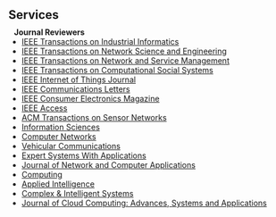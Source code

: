<h1 id="services"></h1>

<h2 style="margin: 60px 0px 10px;">Services</h2>

<h4 style="margin:0 10px 0;">Journal Reviewers</h4>

<ul style="margin:0 0 20px;">
  <li><a href="https://www.ieee-ies.org/pubs/transactions-on-industrial-informatics" target="_blank" rel="noopener noreferrer"><autocolor>IEEE Transactions on Industrial Informatics</autocolor></a></li>
  <li><a href="https://www.comsoc.org/publications/journals/ieee-tnse" target="_blank" rel="noopener noreferrer"><autocolor>IEEE Transactions on Network Science and Engineering</autocolor></a></li>
  <li><a href="https://www.comsoc.org/publications/journals/ieee-tnsm" target="_blank" rel="noopener noreferrer"><autocolor>IEEE Transactions on Network and Service Management</autocolor></a></li>
    <li><a href="https://www.ieeesmc.org/publications/transactions-on-computational-social-systems/" target="_blank" rel="noopener noreferrer"><autocolor>IEEE Transactions on Computational Social Systems</autocolor></a></li>
  <li><a href="https://ieee-iotj.org" target="_blank" rel="noopener noreferrer"><autocolor>IEEE Internet of Things Journal</autocolor></a></li>
  <li><a href="https://www.comsoc.org/publications/journals/ieee-comml" target="_blank" rel="noopener noreferrer"><autocolor>IEEE Communications Letters</autocolor></a></li>
  <li><a href="https://ctsoc.ieee.org/publications/ieee-consumer-electronics-magazine.html" target="_blank" rel="noopener noreferrer"><autocolor>IEEE Consumer Electronics Magazine</autocolor></a></li>
  <li><a href="https://ieeeaccess.ieee.org/" target="_blank" rel="noopener noreferrer"><autocolor>IEEE Access</autocolor></a></li>
  <li><a href="https://dl.acm.org/journal/tosn" target="_blank" rel="noopener noreferrer"><autocolor>ACM Transactions on Sensor Networks</autocolor></a></li>
  <li><a href="https://www.sciencedirect.com/journal/information-sciences" target="_blank" rel="noopener noreferrer"><autocolor>Information Sciences</autocolor></a></li>
  <li><a href="https://www.sciencedirect.com/journal/computer-networks" target="_blank" rel="noopener noreferrer"><autocolor>Computer Networks</autocolor></a></li>
  <li><a href="https://www.sciencedirect.com/journal/vehicular-communications" target="_blank" rel="noopener noreferrer"><autocolor>Vehicular Communications</autocolor></a></li>
  <li><a href="https://www.sciencedirect.com/journal/expert-systems-with-applications" target="_blank" rel="noopener noreferrer"><autocolor>Expert Systems With Applications</autocolor></a></li>
  <li><a href="https://www.sciencedirect.com/journal/journal-of-network-and-computer-applications" target="_blank" rel="noopener noreferrer"><autocolor>Journal of Network and Computer Applications</autocolor></a></li>
    <li><a href="https://link.springer.com/journal/607" target="_blank" rel="noopener noreferrer"><autocolor>Computing</autocolor></a></li>
  <li><a href="https://link.springer.com/journal/10489" target="_blank" rel="noopener noreferrer"><autocolor>Applied Intelligence</autocolor></a></li>
  <li><a href="https://link.springer.com/journal/40747" target="_blank" rel="noopener noreferrer"><autocolor>Complex & Intelligent Systems</autocolor></a></li>
  <li><a href="https://journalofcloudcomputing.springeropen.com/" target="_blank" rel="noopener noreferrer"><autocolor>Journal of Cloud Computing: Advances, Systems and Applications</autocolor></a></li>
</ul>